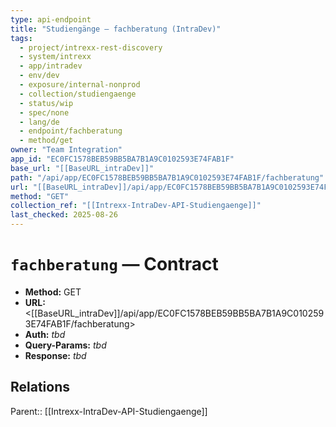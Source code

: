 ```yaml
---
type: api-endpoint
title: "Studiengänge — fachberatung (IntraDev)"
tags:
  - project/intrexx-rest-discovery
  - system/intrexx
  - app/intradev
  - env/dev
  - exposure/internal-nonprod
  - collection/studiengaenge
  - status/wip
  - spec/none
  - lang/de
  - endpoint/fachberatung
  - method/get
owner: "Team Integration"
app_id: "EC0FC1578BEB59BB5BA7B1A9C0102593E74FAB1F"
base_url: "[[BaseURL_intraDev]]"
path: "/api/app/EC0FC1578BEB59BB5BA7B1A9C0102593E74FAB1F/fachberatung"
url: "[[BaseURL_intraDev]]/api/app/EC0FC1578BEB59BB5BA7B1A9C0102593E74FAB1F/fachberatung"
method: "GET"
collection_ref: "[[Intrexx-IntraDev-API-Studiengaenge]]"
last_checked: 2025-08-26
---
```


# `fachberatung` — Contract
- **Method:** GET  
- **URL:** <[[BaseURL_intraDev]]/api/app/EC0FC1578BEB59BB5BA7B1A9C0102593E74FAB1F/fachberatung>  
- **Auth:** _tbd_  
- **Query-Params:** _tbd_  
- **Response:** _tbd_

## Relations
Parent:: [[Intrexx-IntraDev-API-Studiengaenge]]
